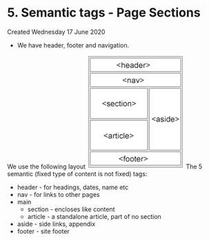 # 5. Semantic tags - Page Sections
Created Wednesday 17 June 2020


* We have header, footer and navigation.

We use the following layout
![](assets/5_Semantic_tags_-_Page_Sections-image-1.png)
The 5 semantic (fixed type of content is not fixed) tags:

* header - for headings, dates, name etc
* nav - for links to other pages
* main
	* section - encloses like content
	* article - a standalone article, part of no section
* aside - side links, appendix
* footer - site footer


